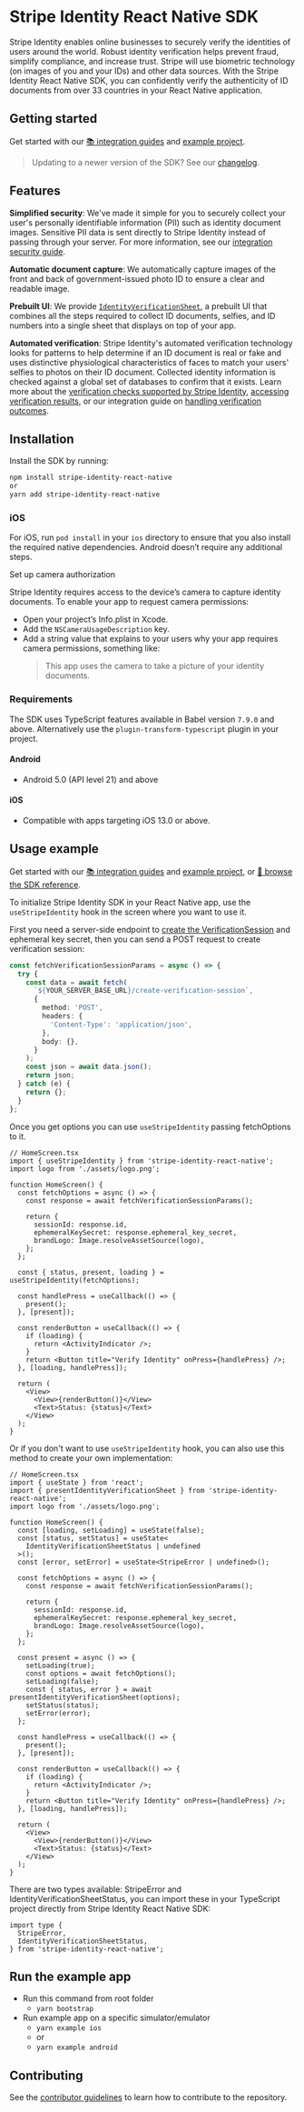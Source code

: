 # Stripe Identity React Native SDK

Stripe Identity enables online businesses to securely verify the identities of users around the world. Robust identity verification helps prevent fraud, simplify compliance, and increase trust. Stripe will use biometric technology (on images of you and your IDs) and other data sources. With the Stripe Identity React Native SDK, you can confidently verify the authenticity of ID documents from over 33 countries in your React Native application.

## Getting started

Get started with our [📚 integration guides](https://stripe.com/docs/identity/verify-identity-documents?platform=react-native) and [example project](#run-the-example-app).

> Updating to a newer version of the SDK? See our [changelog](https://github.com/stripe/stripe-identity-react-native/blob/main/CHANGELOG.md).

## Features

**Simplified security**: We've made it simple for you to securely collect your user's personally identifiable information (PII) such as identity document images. Sensitive PII data is sent directly to Stripe Identity instead of passing through your server. For more information, see our [integration security guide](https://stripe.com/docs/security).

**Automatic document capture**: We automatically capture images of the front and back of government-issued photo ID to ensure a clear and readable image.

**Prebuilt UI**: We provide [`IdentityVerificationSheet`](https://stripe.dev/stripe-ios/stripe-identity/Classes/IdentityVerificationSheet.html), a prebuilt UI that combines all the steps required to collect ID documents, selfies, and ID numbers into a single sheet that displays on top of your app.

**Automated verification**: Stripe Identity's automated verification technology looks for patterns to help determine if an ID document is real or fake and uses distinctive physiological characteristics of faces to match your users' selfies to photos on their ID document. Collected identity information is checked against a global set of databases to confirm that it exists. Learn more about the [verification checks supported by Stripe Identity](https://stripe.com/docs/identity/verification-checks), [accessing verification results](https://stripe.com/docs/identity/access-verification-results), or our integration guide on [handling verification outcomes](https://stripe.com/docs/identity/handle-verification-outcomes).

## Installation

Install the SDK by running:

```sh
npm install stripe-identity-react-native
or
yarn add stripe-identity-react-native
```

### iOS

For iOS, run `pod install` in your `ios` directory to ensure that you also install the required native dependencies. Android doesn’t require any additional steps.

Set up camera authorization

Stripe Identity requires access to the device’s camera to capture identity documents. To enable your app to request camera permissions:

- Open your project’s Info.plist in Xcode.
- Add the `NSCameraUsageDescription` key.
- Add a string value that explains to your users why your app requires camera permissions, something like:
  > This app uses the camera to take a picture of your identity documents.

### Requirements

The SDK uses TypeScript features available in Babel version `7.9.0` and above.
Alternatively use the `plugin-transform-typescript` plugin in your project.

#### Android

- Android 5.0 (API level 21) and above

#### iOS

- Compatible with apps targeting iOS 13.0 or above.

## Usage example

Get started with our [📚 integration guides](https://stripe.com/docs/identity/verify-identity-documents?platform=react-native) and [example project](#run-the-example-app), or [📘 browse the SDK reference](https://stripe.dev/stripe-identity-react-native).

To initialize Stripe Identity SDK in your React Native app, use the `useStripeIdentity` hook in the screen where you want to use it.

First you need a server-side endpoint to [create the VerificationSession](https://stripe.com/docs/api/identity/verification_sessions/create) and ephemeral key secret, then you can send a POST request to create verification session:

```ts
const fetchVerificationSessionParams = async () => {
  try {
    const data = await fetch(
      `${YOUR_SERVER_BASE_URL}/create-verification-session`,
      {
        method: 'POST',
        headers: {
          'Content-Type': 'application/json',
        },
        body: {},
      }
    );
    const json = await data.json();
    return json;
  } catch (e) {
    return {};
  }
};
```

Once you get options you can use `useStripeIdentity` passing fetchOptions to it.

```tsx
// HomeScreen.tsx
import { useStripeIdentity } from 'stripe-identity-react-native';
import logo from './assets/logo.png';

function HomeScreen() {
  const fetchOptions = async () => {
    const response = await fetchVerificationSessionParams();

    return {
      sessionId: response.id,
      ephemeralKeySecret: response.ephemeral_key_secret,
      brandLogo: Image.resolveAssetSource(logo),
    };
  };

  const { status, present, loading } = useStripeIdentity(fetchOptions);

  const handlePress = useCallback(() => {
    present();
  }, [present]);

  const renderButton = useCallback(() => {
    if (loading) {
      return <ActivityIndicator />;
    }
    return <Button title="Verify Identity" onPress={handlePress} />;
  }, [loading, handlePress]);

  return (
    <View>
      <View>{renderButton()}</View>
      <Text>Status: {status}</Text>
    </View>
  );
}
```

Or if you don't want to use `useStripeIdentity` hook, you can also use this method to create your own implementation:

```tsx
// HomeScreen.tsx
import { useState } from 'react';
import { presentIdentityVerificationSheet } from 'stripe-identity-react-native';
import logo from './assets/logo.png';

function HomeScreen() {
  const [loading, setLoading] = useState(false);
  const [status, setStatus] = useState<
    IdentityVerificationSheetStatus | undefined
  >();
  const [error, setError] = useState<StripeError | undefined>();

  const fetchOptions = async () => {
    const response = await fetchVerificationSessionParams();

    return {
      sessionId: response.id,
      ephemeralKeySecret: response.ephemeral_key_secret,
      brandLogo: Image.resolveAssetSource(logo),
    };
  };

  const present = async () => {
    setLoading(true);
    const options = await fetchOptions();
    setLoading(false);
    const { status, error } = await presentIdentityVerificationSheet(options);
    setStatus(status);
    setError(error);
  };

  const handlePress = useCallback(() => {
    present();
  }, [present]);

  const renderButton = useCallback(() => {
    if (loading) {
      return <ActivityIndicator />;
    }
    return <Button title="Verify Identity" onPress={handlePress} />;
  }, [loading, handlePress]);

  return (
    <View>
      <View>{renderButton()}</View>
      <Text>Status: {status}</Text>
    </View>
  );
}
```

There are two types available: StripeError and IdentityVerificationSheetStatus, you can import these in your TypeScript project directly from Stripe Identity React Native SDK:

```tsx
import type {
  StripeError,
  IdentityVerificationSheetStatus,
} from 'stripe-identity-react-native';
```

## Run the example app

- Run this command from root folder
  - `yarn bootstrap`
- Run example app on a specific simulator/emulator
  - `yarn example ios`
  - or
  - `yarn example android`

## Contributing

See the [contributor guidelines](CONTRIBUTING.md) to learn how to contribute to the repository.
